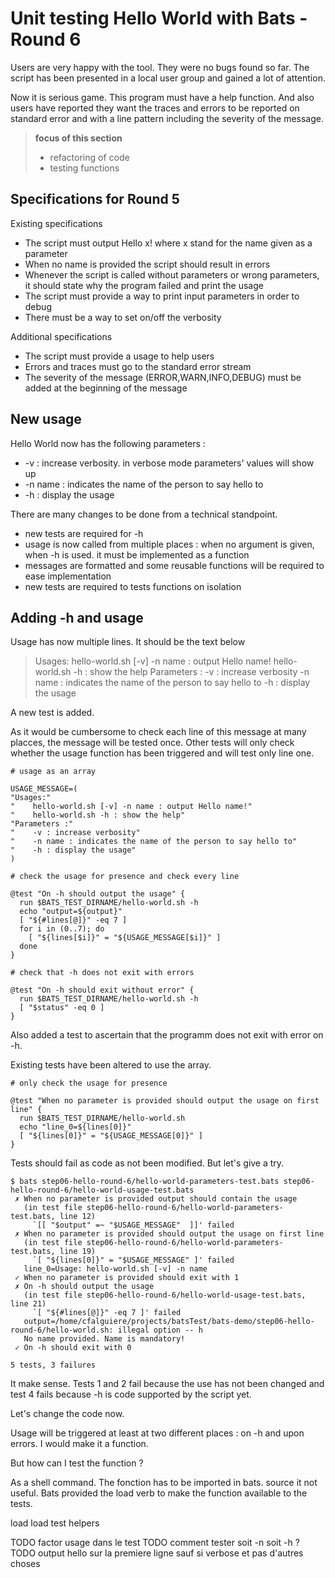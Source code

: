 # Unit testing Hello World with Bats - Round 6


Users are very happy with the tool. They were no bugs found so far. The script has been presented in a local user group and gained a lot of attention.

Now it is serious game. This program must have a help function. And also users have reported they want the traces and errors to be reported on standard error and with a line pattern including the severity of the message.


> **focus of this section**
>
> - refactoring of code
> - testing functions

## Specifications for Round 5

Existing specifications

- The script must output Hello x! where x stand for the name given as a parameter
- When no name is provided the script should result in errors
- Whenever the script is called without parameters or wrong parameters, it should state why the program failed and print the usage
- The script must provide a way to print input parameters in order to debug
- There must be a way to set on/off the verbosity


Additional specifications

- The script must provide a usage to help users
- Errors and traces must go to the standard error stream
- The severity of the message (ERROR,WARN,INFO,DEBUG) must be added at the beginning of the message

## New usage

Hello World now has the following parameters :

 - -v : increase verbosity. in verbose mode  parameters' values will show up
 - -n name : indicates the name of the person to say hello to
 - -h : display the usage

There are many changes to be done from a technical standpoint.

- new tests are required for  -h
- usage is now called from multiple places : when no argument is given, when -h is used. it must be implemented as a function
- messages are formatted and some reusable functions will be required to ease implementation
- new tests are required to tests functions on isolation


## Adding -h and usage

Usage has now multiple lines. It should be the text below


> Usages:
>    hello-world.sh [-v] -n name : output Hello name!
>    hello-world.sh -h : show the help
> Parameters :
>    -v : increase verbosity
>    -n name : indicates the name of the person to say hello to
>    -h : display the usage

A new test is added.

As it would be cumbersome to check each line of this message at many placces, the message will be tested once. Other tests will only check whether the usage function has been triggered and will test only line one.


```
# usage as an array

USAGE_MESSAGE=(
"Usages:"
"    hello-world.sh [-v] -n name : output Hello name!"
"    hello-world.sh -h : show the help"
"Parameters :"
"    -v : increase verbosity"
"    -n name : indicates the name of the person to say hello to"
"    -h : display the usage"
)

# check the usage for presence and check every line

@test "On -h should output the usage" {
  run $BATS_TEST_DIRNAME/hello-world.sh -h
  echo "output=${output}"
  [ "${#lines[@]}" -eq 7 ]
  for i in (0..7); do
    [ "${lines[$i]}" = "${USAGE_MESSAGE[$i]}" ]
  done
}

# check that -h does not exit with errors

@test "On -h should exit without error" {
  run $BATS_TEST_DIRNAME/hello-world.sh -h
  [ "$status" -eq 0 ]
}
````

Also added a test to ascertain that the programm does not exit with error on -h.

Existing tests have been altered to use the array.

```
# only check the usage for presence

@test "When no parameter is provided should output the usage on first line" {
  run $BATS_TEST_DIRNAME/hello-world.sh
  echo "line_0=${lines[0]}"
  [ "${lines[0]}" = "${USAGE_MESSAGE[0]}" ]
}
```

Tests should fail as code as not been modified. But let's give a try.

```
$ bats step06-hello-round-6/hello-world-parameters-test.bats step06-hello-round-6/hello-world-usage-test.bats
 ✗ When no parameter is provided output should contain the usage
   (in test file step06-hello-round-6/hello-world-parameters-test.bats, line 12)
     `[[ "$output" =~ "$USAGE_MESSAGE"  ]]' failed
 ✗ When no parameter is provided should output the usage on first line
   (in test file step06-hello-round-6/hello-world-parameters-test.bats, line 19)
     `[ "${lines[0]}" = "$USAGE_MESSAGE" ]' failed
   line_0=Usage: hello-world.sh [-v] -n name
 ✓ When no parameter is provided should exit with 1
 ✗ On -h should output the usage
   (in test file step06-hello-round-6/hello-world-usage-test.bats, line 21)
     `[ "${#lines[@]}" -eq 7 ]' failed
   output=/home/cfalguiere/projects/batsTest/bats-demo/step06-hello-round-6/hello-world.sh: illegal option -- h
   No name provided. Name is mandatory!
 ✓ On -h should exit with 0

5 tests, 3 failures
```

It make sense. Tests 1 and 2 fail because the use has not been changed and  test 4 fails because -h is code supported by the script yet.

Let's change the code now.

Usage will be triggered at least at two different places : on -h and upon errors. I would make it a function.

But how can I test the function ?

As a shell command. The fonction has to be imported in bats. source it not useful. Bats provided the load verb to make the function available to the tests.

load load test helpers


TODO factor usage dans le test
TODO comment tester soit -n soit -h ?
TODO output hello sur la premiere ligne sauf si verbose et pas d'autres choses



